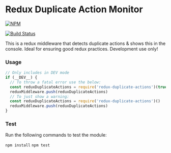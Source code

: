 # Redux Duplicate Action Monitor

[![NPM](https://nodei.co/npm/redux-duplicate-actions.png?compact=true)](https://www.npmjs.com/package/redux-duplicate-actions)

[![Build Status](https://travis-ci.org/daviemakz/redux-duplicate-actions.svg?branch=master)](https://travis-ci.org/daviemakz/redux-duplicate-actions)

This is a redux middleware that detects duplicate actions &amp; shows this in the console. Ideal for ensuring good redux practices. Development use only!

### Usage

```js
// Only includes in DEV mode
if (__DEV__) {
  // To throw a fatal error use the below:
  const reduxDuplicateActions = require('redux-duplicate-actions')(true)
  reduxMiddleware.push(reduxDuplicateActions)
  // To just show a warning:
  const reduxDuplicateActions = require('redux-duplicate-actions')()
  reduxMiddleware.push(reduxDuplicateActions)
}
```

### Test

Run the following commands to test the module:

`npm install`
`npm test`
